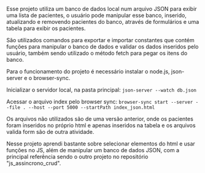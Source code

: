 Esse projeto utiliza um banco de dados local num arquivo JSON para exibir uma lista de pacientes, o usuário pode manipular esse banco, inserido, atualizando e removendo pacientes do banco, através de formulários e uma tabela para exibir os pacientes.

São utilizados comandos para exportar e importar constantes que contém funções para manipular o banco de dados e validar os dados inseridos pelo usuário, também sendo utilizado o método fetch para pegar os itens do banco.

Para o funcionamento do projeto é necessário instalar o node.js, json-server e o browser-sync.

Inicializar o servidor local, na pasta principal:
```json-server --watch db.json```

Acessar o arquivo index pelo browser sync:
```browser-sync start --server --file . --host --port 5000 --startPath index_json.html```

Os arquivos não utilizados são de uma versão anterior, onde os pacientes foram inseridos no próprio html e apenas inseridos na tabela e os arquivos valida form são de outra atividade.

Nesse projeto aprendi bastante sobre selecionar elementos do html e usar funções no JS, além de manipular um banco de dados JSON, com a principal referência sendo o outro projeto no repositório "js_assincrono_crud".
